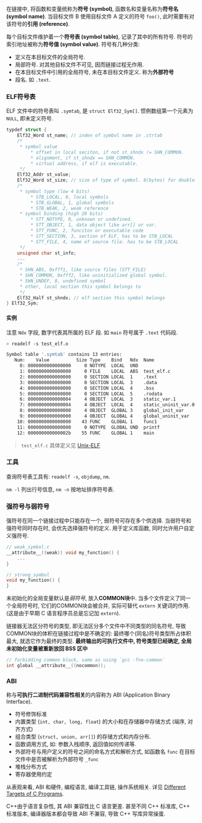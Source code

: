 在链接中, 将函数和变量统称为**符号 (symbol)**, 函数名和变量名称为**符号名 (symbol name)**. 当目标文件 B 使用目标文件 A 定义的符号 `foo()`, 此时需要有对该符号的**引用 (reference)**. 

每个目标文件维护着一个**符号表 (symbol table)**, 记录了其中的所有符号. 符号的索引地址被称为**符号值 (symbol value)**. 符号有几种分类:
- 定义在本目标文件的全局符号. 
- 局部符号. 对其他目标文件不可见, 因而链接过程无作用.
- 在本目标文件中引用的全局符号, 未在本目标文件定义. 称为**外部符号**
- 段名. 如 `.text`.

### ELF符号表

ELF 文件中的符号表叫 `.symtab`, 是 `struct Elf32_Sym[]`. 惯例数组第一个元素为 `NULL`, 即未定义符号.

```c
typdef struct {
	Elf32_Word st_name; // index of symbol name in .strtab
	/*
	 * symbol value 
		 * offset in local seciton, if not st_shndx != SHN_COMMON.
		 * alignment, if st_shndx == SHN_COMMON.
		 * virtual address, if elf is executable.
	 */
	Elf32_Addr st_value; 
	Elf32_Word st_size; // size of type of symbol. 8(bytes) for double.
	/* 
	 * symbol type (low 4 bits)
		 * STB_LOCAL, 0, local symbols 
		 * STB_GLOBAL, 1, global symbols
		 * STB_WEAK, 2, weak reference
	 * symbol binding (high 28 bits)
		 * STT_NOTYPE, 0, unknown or undefined.
		 * STT_OBJECT, 1, data object like arr[] or var.
		 * STT_FUNC, 2, funciton or executable code
		 * STT_SECTION, 3, section of ELF. has to be STB_LOCAL
		 * STT_FILE, 4, name of source file. has to be STB_LOCAL
	 */
	unsigned char st_info; 
	...
	/* 
	 * SHN_ABS, 0xfff1, like source files (STT_FILE)
	 * SHN_COMMON, 0xfff2, like uninitialized global symbol.
	 * SHN_UNDEF, 0, undefined symbol
	 * other, local section this symbol belongs to
	 */
	Elf32_Half st_shndx; // elf section this symbol belongs
} Elf32_Sym;
```

#### 实例

注意 `Ndx` 字段, 数字代表其所属的 ELF 段. 如 `main` 符号属于 `.text` 代码段.

```bash
> readelf -s test_elf.o

Symbol table '.symtab' contains 13 entries:
   Num:    Value          Size Type    Bind   Ndx  Name
     0: 0000000000000000     0 NOTYPE  LOCAL  UND
     1: 0000000000000000     0 FILE    LOCAL  ABS  test_elf.c
     2: 0000000000000000     0 SECTION LOCAL  1    .text
     3: 0000000000000000     0 SECTION LOCAL  3    .data
     4: 0000000000000000     0 SECTION LOCAL  4    .bss
     5: 0000000000000000     0 SECTION LOCAL  5    .rodata
     6: 0000000000000004     4 OBJECT  LOCAL  3    static_var.1
     7: 0000000000000004     4 OBJECT  LOCAL  4    static_uninit_var.0
     8: 0000000000000000     4 OBJECT  GLOBAL 3    global_init_var
     9: 0000000000000000     4 OBJECT  GLOBAL 4    global_uninit_var
    10: 0000000000000000    43 FUNC    GLOBAL 1    func1
    11: 0000000000000000     0 NOTYPE  GLOBAL UND  printf
    12: 000000000000002b    55 FUNC    GLOBAL 1    main
```

> `test_elf.c` 具体定义见 [Unix-ELF](Unix-ELF.md)

### 工具

查询符号表工具有: `readelf -s`, `objdump`, `nm`.

`nm -l` 列出行号信息, `nm -n` 按地址排序符号表.

### 强符号与弱符号

强符号在同一个链接过程中只能存在一个, 弱符号可存在多个供选择. 当弱符号和强符号同时存在时, 会优先选择强符号的定义. 用于定义库函数, 同时允许用户自定义强符号.

```c
// weak_symbol.c
__attribute__((weak)) void my_function() {
	...
}

// strong_symbol
void my_function() {
}
```

未初始化的全局变量默认是*弱符号*, 放入**COMMON块**中. 当多个文件定义了同一个全局符号时, 它们的COMMON块会被合并, 实际可替代 `extern` 关键词的作用. (这是由于早期 C 语言程序员总是忘记加 `extern`).

链接器无法区分符号的类型, 即无法区分多个文件中不同类型的同名符号, 导致COMMON块的体积在链接过程中是不确定的: 最终哪个(同名)符号类型所占体积最大, 就选它作为最终的类型. **最终输出的可执行文件中, 符号类型已经确定, 全局未初始化变量被重新放回 BSS 区中**

```c
// forbidding common block, same as using `gcc -fno-common`
int global __attribute__((nocommon));
```

### ABI

称与**可执行二进制代码兼容性相关**的内容称为 ABI (Application Binary Interface).
- 符号修饰标准
- 内置类型 (`int, char, long, float`) 的大小和在存储器中存储方式 (端序, 对齐方式)
- 组合类型 (`struct, union, arr[]`) 的存储方式和内存分布.
- 函数调用方式, 如: 参数入栈顺序, 返回值如何传递等.
- 外部符号与用户定义的符号之间的命名方式和解析方式, 如函数名 `func` 在目标文件中是否被解析为外部符号 `_func`
- 堆栈分布方式
- 寄存器使用约定

从表观来看, ABI 和硬件, 编程语言, 编译工具链, 操作系统相关. 详见 [Different Targets of C Programs](../Runtime/C%20标准库.md).

C++由于语言复杂性, 其 ABI 兼容性比 C 语言更差. 甚至不同 C++ 标准库, C++ 标准版本, 编译器版本都会导致 ABI 不兼容, 导致 C++ 写库异常操蛋.